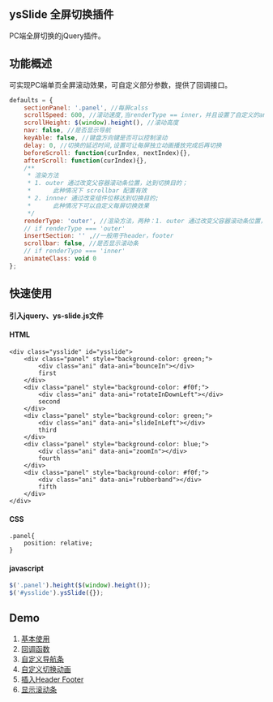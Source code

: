 ## ysSlide 全屏切换插件  
PC端全屏切换的jQuery插件。  
## 功能概述  
可实现PC端单页全屏滚动效果，可自定义部分参数，提供了回调接口。  
```javascript
defaults = {
	sectionPanel: '.panel', //每屏calss
	scrollSpeed: 600, //滚动速度,当renderType == inner，并且设置了自定义的animateClass，则此值表示整个动画完成的时间
	scrollHeight: $(window).height(), //滚动高度
	nav: false, //是否显示导航
	keyAble: false, //键盘方向键是否可以控制滚动
	delay: 0, //切换的延迟时间,设置可让每屏独立动画播放完成后再切换
	beforeScroll: function(curIndex, nextIndex){},
	afterScroll: function(curIndex){},
	/**
	 * 渲染方法
	 * 1. outer 通过改变父容器滚动条位置，达到切换目的；
	 * 		此种情况下 scrollbar 配置有效
	 * 2. innner 通过改变组件位移达到切换目的;
	 * 		此种情况下可以自定义每屏切换效果
	 */
	renderType: 'outer', //渲染方法，两种：1. outer 通过改变父容器滚动条位置，达到切换目的；2. inner  通过改变组件位移达到切换目的
	// if renderType === 'outer'
	insertSection: '' ,//一般用于header，footer
	scrollbar: false, //是否显示滚动条
	// if renderType === 'inner'
	animateClass: void 0
};
```
## 快速使用  
#### 引入jquery、ys-slide.js文件
#### HTML  
```
<div class="ysslide" id="ysslide">
	<div class="panel" style="background-color: green;">
		<div class="ani" data-ani="bounceIn"></div>
		first
	</div>
	<div class="panel" style="background-color: #f0f;">
		<div class="ani" data-ani="rotateInDownLeft"></div>
		second
	</div>
	<div class="panel" style="background-color: green;">
		<div class="ani" data-ani="slideInLeft"></div>
		third
	</div>
	<div class="panel" style="background-color: blue;">
		<div class="ani" data-ani="zoomIn"></div>
		fourth
	</div>
	<div class="panel" style="background-color: #f0f;">
		<div class="ani" data-ani="rubberband"></div>
		fifth
	</div>
</div>
```
#### CSS
```
.panel{
	position: relative;
}
```
#### javascript  
```javascript
$('.panel').height($(window).height());
$('#ysslide').ysSlide({});
```  
## Demo  
1. [基本使用](https://careycui.github.io/web-utils/demo/pageslide/index.html)
2. [回调函数](https://careycui.github.io/web-utils/demo/pageslide/callback.html)
3. [自定义导航条](https://careycui.github.io/web-utils/demo/pageslide/custom_nav.html)
4. [自定义切换动画](https://careycui.github.io/web-utils/demo/pageslide/custom_tran.html)  
5. [插入Header Footer](https://careycui.github.io/web-utils/demo/pageslide/header_footer.html)  
6. [显示滚动条](https://careycui.github.io/web-utils/demo/pageslide/scroll.html)